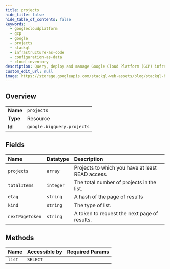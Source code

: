 ```yaml
---
title: projects
hide_title: false
hide_table_of_contents: false
keywords:
  - googlecloudplatform
  - gcp
  - google
  - projects
  - stackql
  - infrastructure-as-code
  - configuration-as-data
  - cloud inventory
description: Query, deploy and manage Google Cloud Platform (GCP) infrastructure and resources using SQL
custom_edit_url: null
image: https://storage.googleapis.com/stackql-web-assets/blog/stackql-blog-post-featured-image.png
---
```

  
    

## Overview
<table><tbody>
<tr><td><b>Name</b></td><td><code>projects</code></td></tr>
<tr><td><b>Type</b></td><td>Resource</td></tr>
<tr><td><b>Id</b></td><td><code>google.bigquery.projects</code></td></tr>
</tbody></table>

## Fields
| Name | Datatype | Description |
|:-----|:---------|:------------|
| `projects` | `array` | Projects to which you have at least READ access. |
| `totalItems` | `integer` | The total number of projects in the list. |
| `etag` | `string` | A hash of the page of results |
| `kind` | `string` | The type of list. |
| `nextPageToken` | `string` | A token to request the next page of results. |
## Methods
| Name | Accessible by | Required Params |
|:-----|:--------------|:----------------|
| `list` | `SELECT` |  |
